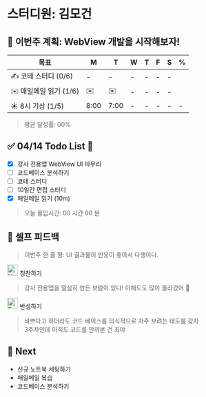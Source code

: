 # 스터디원: 김모건

## 🚀 이번주 계획: WebView 개발을 시작해보자!

| 목표                   | M    | T    | W   | T   | F   | S   | %   |
| ---------------------- | ---- | ---- | --- | --- | --- | --- | --- |
| ✍️ 코테 스터디 (0/6)   | -    | -    | -   | -   | -   | -   |     |
| ✉️ 매일메일 읽기 (1/6) | ✉️   | ✉️   | -   | -   | -   | -   |     |
| ☀️ 8시 기상 (1/5)      | 8:00 | 7:00 | -   | -   | -   | -   | -   |

> 평균 달성률: 00% <br>

## ✅ 04/14 Todo List 🌸

- [x] 강사 전용앱 WebView UI 마무리
- [ ] 코드베이스 분석하기
- [ ] 코테 스터디
- [ ] 10일간 면접 스터디
- [x] 매일메일 읽기 (10m)

> 오늘 몰입시간: 00 시간 00 분<br>

## 🎉 셀프 피드백

> 이번주 한 줄 평: UI 결과물이 반응이 좋아서 다행이다.<br>

<img src="https://raw.githubusercontent.com/Tarikul-Islam-Anik/Animated-Fluent-Emojis/master/Emojis/Smilies/Hugging%20Face.png" alt="Hugging Face" width="25" height="25"> 칭찬하기 </img>

> 강사 전용앱을 열심히 만든 보람이 있다! 이해도도 많이 올라갔어 👏 <br>

<img src="https://raw.githubusercontent.com/Tarikul-Islam-Anik/Animated-Fluent-Emojis/master/Emojis/Smilies/Face%20with%20Monocle.png" alt="Face with Monocle" width="25" height="25"> 반성하기</img>

> 바쁘다고 하더라도 코드 베이스를 의식적으로 자주 보려는 태도를 갖자<br>
> 3주차인데 아직도 코드를 안까본 건 죄야

## 🌱 Next

- 신규 노트북 세팅하기
- 매일메일 복습
- 코드베이스 분석하기

